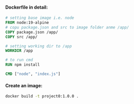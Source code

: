 #### Dockerfile in detail:

```Dockerfile
# setting base image i.e. node
FROM node:19-alpine
# copu package.json and src to image folder anme /app/
COPY package.json /app/
COPY src /app/

# setting working dir to /app
WORKDIR /app

# to run cmd
RUN npm install

CMD ["node", "index.js"]
```

#### Create an image:

```bash
docker build -t project0:1.0.0 .


```
